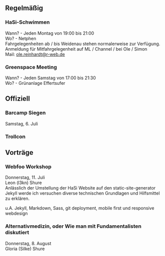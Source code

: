 ## Regelmäßig

### HaSi-Schwimmen

Wann? - Jeden Montag von 19:00 bis 21:00  
Wo? - Netphen  
Fahrgelegenheiten ab / bis Weidenau stehen normalerweise zur Verfügung.  
Anmeldung für Mitfahrgelegenheit auf ML / Channel / bei Ole / Simon  
Mail: ole.reinhardt@r-web.de  

### Greenspace Meeting

Wann? - Jeden Samstag von 17:00 bis 21:30  
Wo? - Grünanlage Effertsufer

## Offiziell

### Barcamp Siegen

Samstag, 6. Juli

### Trollcon

## Vorträge

### Webfoo Workshop

Donnerstag, 11. Juli  
Leon (l3kn) Shure  
Anlässlich der Umstellung der HaSi Website auf den static-site-generator Jekyll werde ich versuchen diverse technischen Grundlagen und Hilfsmittel zu erklären.

u.A. Jekyll, Markdown, Sass, git deployment, mobile first und responsive webdesign

### Alternativmedizin, oder Wie man mit Fundamentalisten diskutiert

Donnerstag, 8. August  
Gloria (Silke) Shure  
